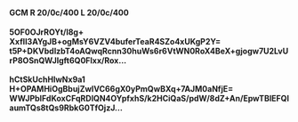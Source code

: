 #### GCM R 20/0c/400 L 20/0c/400
**5OF0OJrROYt/l8g+**<br/>**XxfII3AYgJB+ogMsY6VZV4buferTeaR4SZo4xUKgP2Y=**<br/>**t5P+DKVbdIzbT4oAQwqRcnn30huWs6r6VtWN0RoX4BeX+gjogw7U2LvUrP8OSnQWJlgft6Q0Flxx/Rox...**<br/><br/>
**hCtSkUchHlwNx9a1**<br/>**H+OPAMHiOgBbujZwIVC66gX0yPmQwBXq+7AJM0aNfjE=**<br/>**WWJPbIFdKoxCFqRDIQN4OYpfxhS/k2HCiQaS/pdW/8dZ+An/EpwTBIEFQlaumTQs8tQs9RbkG0TfOjzJ...**